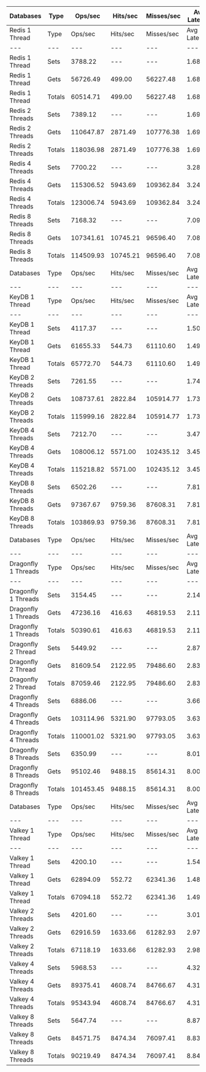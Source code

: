 | Databases | Type | Ops/sec | Hits/sec | Misses/sec | Avg Latency | p50 Latency | p99 Latency | p99.9 Latency | KB/sec |
| --- | --- | --- | --- | --- | --- | --- | --- | --- | --- |
| Redis 1 Thread | Type | Ops/sec | Hits/sec | Misses/sec | Avg Latency | p50 Latency | p99 Latency | p99.9 Latency | KB/sec |
| --- | --- | --- | --- | --- | --- | --- | --- | --- | --- |
Redis 1 Thread | Sets | 3788.22 | --- | --- | 1.68808 | 1.64700 | 2.67100 | 6.78300 | 2071.09 |
Redis 1 Thread | Gets | 56726.49 | 499.00 | 56227.48 | 1.68152 | 1.64700 | 2.65500 | 6.59100 | 2458.04 |
Redis 1 Thread | Totals | 60514.71 | 499.00 | 56227.48 | 1.68193 | 1.64700 | 2.65500 | 6.59100 | 4529.13 |
Redis 2 Threads | Sets | 7389.12 | --- | --- | 1.69908 | 1.48700 | 3.74300 | 10.11100 | 4039.78 |
Redis 2 Threads | Gets | 110647.87 | 2871.49 | 107776.38 | 1.69379 | 1.47900 | 3.67900 | 10.17500 | 5749.20 |
Redis 2 Threads | Totals | 118036.98 | 2871.49 | 107776.38 | 1.69412 | 1.47900 | 3.67900 | 10.17500 | 9788.97 |
Redis 4 Threads | Sets | 7700.22 | --- | --- | 3.28457 | 3.13500 | 7.87100 | 16.51100 | 4209.87 |
Redis 4 Threads | Gets | 115306.52 | 5943.69 | 109362.84 | 3.24622 | 3.13500 | 7.23100 | 15.93500 | 7475.57 |
Redis 4 Threads | Totals | 123006.74 | 5943.69 | 109362.84 | 3.24862 | 3.13500 | 7.26300 | 15.99900 | 11685.44 |
Redis 8 Threads | Sets | 7168.32 | --- | --- | 7.09814 | 6.65500 | 17.53500 | 51.19900 | 3919.07 |
Redis 8 Threads | Gets | 107341.61 | 10745.21 | 96596.40 | 7.08892 | 6.65500 | 17.40700 | 50.68700 | 9580.51 |
Redis 8 Threads | Totals | 114509.93 | 10745.21 | 96596.40 | 7.08950 | 6.65500 | 17.40700 | 50.94300 | 13499.57 |
| Databases | Type | Ops/sec | Hits/sec | Misses/sec | Avg Latency | p50 Latency | p99 Latency | p99.9 Latency | KB/sec |
| --- | --- | --- | --- | --- | --- | --- | --- | --- | --- |
| KeyDB 1 Thread | Type | Ops/sec | Hits/sec | Misses/sec | Avg Latency | p50 Latency | p99 Latency | p99.9 Latency | KB/sec |
| --- | --- | --- | --- | --- | --- | --- | --- | --- | --- |
KeyDB 1 Thread | Sets | 4117.37 | --- | --- | 1.50909 | 1.47900 | 2.43100 | 6.36700 | 2251.04 |
KeyDB 1 Thread | Gets | 61655.33 | 544.73 | 61110.60 | 1.49095 | 1.47900 | 2.35100 | 6.14300 | 2672.81 |
KeyDB 1 Thread | Totals | 65772.70 | 544.73 | 61110.60 | 1.49209 | 1.47900 | 2.35100 | 6.14300 | 4923.85 |
KeyDB 2 Threads | Sets | 7261.55 | --- | --- | 1.74603 | 1.58300 | 4.63900 | 9.53500 | 3970.03 |
KeyDB 2 Threads | Gets | 108737.61 | 2822.84 | 105914.77 | 1.73521 | 1.57500 | 4.41500 | 10.81500 | 5650.41 |
KeyDB 2 Threads | Totals | 115999.16 | 2822.84 | 105914.77 | 1.73589 | 1.57500 | 4.41500 | 10.75100 | 9620.44 |
KeyDB 4 Threads | Sets | 7212.70 | --- | --- | 3.47198 | 3.35900 | 8.70300 | 17.02300 | 3943.33 |
KeyDB 4 Threads | Gets | 108006.12 | 5571.00 | 102435.12 | 3.45552 | 3.34300 | 8.70300 | 17.27900 | 7004.10 |
KeyDB 4 Threads | Totals | 115218.82 | 5571.00 | 102435.12 | 3.45655 | 3.34300 | 8.70300 | 17.27900 | 10947.43 |
KeyDB 8 Threads | Sets | 6502.26 | --- | --- | 7.81267 | 7.26300 | 22.14300 | 52.22300 | 3554.92 |
KeyDB 8 Threads | Gets | 97367.67 | 9759.36 | 87608.31 | 7.81478 | 7.26300 | 22.39900 | 52.22300 | 8696.63 |
KeyDB 8 Threads | Totals | 103869.93 | 9759.36 | 87608.31 | 7.81465 | 7.26300 | 22.39900 | 52.22300 | 12251.55 |
| Databases | Type | Ops/sec | Hits/sec | Misses/sec | Avg Latency | p50 Latency | p99 Latency | p99.9 Latency | KB/sec |
| --- | --- | --- | --- | --- | --- | --- | --- | --- | --- |
| Dragonfly 1 Threads | Type | Ops/sec | Hits/sec | Misses/sec | Avg Latency | p50 Latency | p99 Latency | p99.9 Latency | KB/sec |
| --- | --- | --- | --- | --- | --- | --- | --- | --- | --- |
Dragonfly 1 Threads | Sets | 3154.45 | --- | --- | 2.14088 | 1.87900 | 4.70300 | 12.73500 | 1724.60 |
Dragonfly 1 Threads | Gets | 47236.16 | 416.63 | 46819.53 | 2.11420 | 1.87100 | 4.60700 | 8.38300 | 2047.37 |
Dragonfly 1 Threads | Totals | 50390.61 | 416.63 | 46819.53 | 2.11587 | 1.87100 | 4.60700 | 8.63900 | 3771.97 |
Dragonfly 2 Thread | Sets | 5449.92 | --- | --- | 2.87133 | 2.79900 | 8.25500 | 17.79100 | 2979.58 |
Dragonfly 2 Thread | Gets | 81609.54 | 2122.95 | 79486.60 | 2.83440 | 2.79900 | 7.55100 | 14.01500 | 4242.92 |
Dragonfly 2 Thread | Totals | 87059.46 | 2122.95 | 79486.60 | 2.83671 | 2.79900 | 7.58300 | 14.33500 | 7222.50 |
Dragonfly 4 Threads | Sets | 6886.06 | --- | --- | 3.66458 | 3.75900 | 9.40700 | 19.19900 | 3764.75 |
Dragonfly 4 Threads | Gets | 103114.96 | 5321.90 | 97793.05 | 3.63409 | 3.74300 | 8.95900 | 19.19900 | 6688.51 |
Dragonfly 4 Threads | Totals | 110001.02 | 5321.90 | 97793.05 | 3.63600 | 3.74300 | 8.95900 | 19.19900 | 10453.27 |
Dragonfly 8 Threads | Sets | 6350.99 | --- | --- | 8.01586 | 7.42300 | 30.20700 | 59.90300 | 3472.21 |
Dragonfly 8 Threads | Gets | 95102.46 | 9488.15 | 85614.31 | 8.00285 | 7.39100 | 30.20700 | 60.41500 | 8472.10 |
Dragonfly 8 Threads | Totals | 101453.45 | 9488.15 | 85614.31 | 8.00366 | 7.39100 | 30.20700 | 60.41500 | 11944.31 |
| Databases | Type | Ops/sec | Hits/sec | Misses/sec | Avg Latency | p50 Latency | p99 Latency | p99.9 Latency | KB/sec |
| --- | --- | --- | --- | --- | --- | --- | --- | --- | --- |
| Valkey 1 Thread | Type | Ops/sec | Hits/sec | Misses/sec | Avg Latency | p50 Latency | p99 Latency | p99.9 Latency | KB/sec |
| --- | --- | --- | --- | --- | --- | --- | --- | --- | --- |
Valkey 1 Thread | Sets | 4200.10 | --- | --- | 1.54679 | 1.40700 | 3.26300 | 20.35100 | 2296.27 |
Valkey 1 Thread | Gets | 62894.09 | 552.72 | 62341.36 | 1.48627 | 1.40700 | 2.95900 | 7.23100 | 2725.02 |
Valkey 1 Thread | Totals | 67094.18 | 552.72 | 62341.36 | 1.49005 | 1.40700 | 2.97500 | 7.87100 | 5021.29 |
Valkey 2 Threads | Sets | 4201.60 | --- | --- | 3.01626 | 2.39900 | 7.71100 | 14.27100 | 2297.10 |
Valkey 2 Threads | Gets | 62916.59 | 1633.66 | 61282.93 | 2.97865 | 2.38300 | 7.55100 | 14.27100 | 3269.55 |
Valkey 2 Threads | Totals | 67118.19 | 1633.66 | 61282.93 | 2.98100 | 2.38300 | 7.55100 | 14.27100 | 5566.65 |
Valkey 4 Threads | Sets | 5968.53 | --- | --- | 4.32278 | 4.06300 | 10.43100 | 22.39900 | 3263.12 |
Valkey 4 Threads | Gets | 89375.41 | 4608.74 | 84766.67 | 4.31098 | 4.06300 | 10.23900 | 21.88700 | 5795.26 |
Valkey 4 Threads | Totals | 95343.94 | 4608.74 | 84766.67 | 4.31172 | 4.06300 | 10.23900 | 21.88700 | 9058.39 |
Valkey 8 Threads | Sets | 5647.74 | --- | --- | 8.87148 | 8.31900 | 26.87900 | 60.41500 | 3087.74 |
Valkey 8 Threads | Gets | 84571.75 | 8474.34 | 76097.41 | 8.83900 | 8.31900 | 25.98300 | 60.15900 | 7552.49 |
Valkey 8 Threads | Totals | 90219.49 | 8474.34 | 76097.41 | 8.84103 | 8.31900 | 26.11100 | 60.15900 | 10640.23 |
